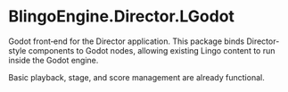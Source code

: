 # BlingoEngine.Director.LGodot

Godot front‑end for the Director application. This package binds Director-style components to Godot nodes, allowing existing Lingo content to run inside the Godot engine.

Basic playback, stage, and score management are already functional.

